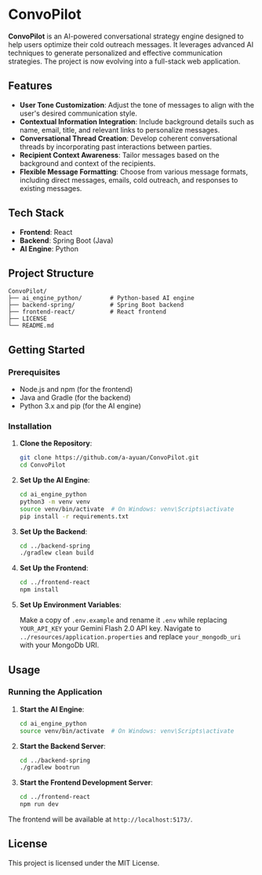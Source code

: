 # ConvoPilot

**ConvoPilot** is an AI-powered conversational strategy engine designed to help users optimize their cold outreach messages. It leverages advanced AI techniques to generate personalized and effective communication strategies. The project is now evolving into a full-stack web application.

## Features

* **User Tone Customization**: Adjust the tone of messages to align with the user's desired communication style.
* **Contextual Information Integration**: Include background details such as name, email, title, and relevant links to personalize messages.
* **Conversational Thread Creation**: Develop coherent conversational threads by incorporating past interactions between parties.
* **Recipient Context Awareness**: Tailor messages based on the background and context of the recipients.
* **Flexible Message Formatting**: Choose from various message formats, including direct messages, emails, cold outreach, and responses to existing messages.

## Tech Stack

* **Frontend**: React
* **Backend**: Spring Boot (Java)
* **AI Engine**: Python

## Project Structure

```
ConvoPilot/
├── ai_engine_python/        # Python-based AI engine
├── backend-spring/          # Spring Boot backend
├── frontend-react/          # React frontend
├── LICENSE
└── README.md
```

## Getting Started

### Prerequisites

* Node.js and npm (for the frontend)
* Java and Gradle (for the backend)
* Python 3.x and pip (for the AI engine)

### Installation

1. **Clone the Repository**:

   ```bash
   git clone https://github.com/a-ayuan/ConvoPilot.git
   cd ConvoPilot
   ```

2. **Set Up the AI Engine**:

   ```bash
   cd ai_engine_python
   python3 -m venv venv
   source venv/bin/activate  # On Windows: venv\Scripts\activate
   pip install -r requirements.txt
   ```

3. **Set Up the Backend**:

   ```bash
   cd ../backend-spring
   ./gradlew clean build
   ```

4. **Set Up the Frontend**:

   ```bash
   cd ../frontend-react
   npm install
   ```
5. **Set Up Environment Variables**:

   Make a copy of `.env.example` and rename it `.env` while replacing `YOUR_API_KEY` your Gemini Flash 2.0 API key.
   Navigate to `../resources/application.properties` and replace `your_mongodb_uri` with your MongoDb URI.

## Usage

### Running the Application

1. **Start the AI Engine**:

   ```bash
   cd ai_engine_python
   source venv/bin/activate  # On Windows: venv\Scripts\activate
   ```

2. **Start the Backend Server**:

   ```bash
   cd ../backend-spring
   ./gradlew bootrun
   ```

3. **Start the Frontend Development Server**:

   ```bash
   cd ../frontend-react
   npm run dev
   ```

The frontend will be available at `http://localhost:5173/`.

## License

This project is licensed under the MIT License.
